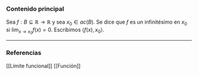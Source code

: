 ### Contenido principal

Sea $f: B \subseteq \mathbb R \rightarrow \mathbb R$ y sea $x_0 \in ac(B)$. Se dice que $f$ es un infinitésimo en $x_0$ si $\lim_{x \to x_0} f(x) = 0$. Escribimos $\langle f(x), x_0 \rangle$.

--- 
### Referencias

[[Límite funcional]]
[[Función]]